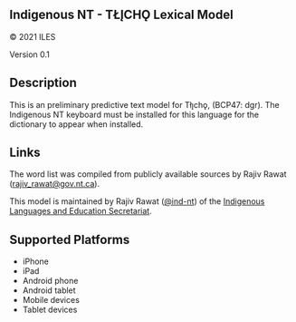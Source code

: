 Indigenous NT - TŁĮCHǪ Lexical Model
----------------------

© 2021 ILES

Version 0.1

Description
-----------

This is an preliminary predictive text model for Tłı̨chǫ, (BCP47: dgr). The Indigenous NT keyboard must be installed for this language for the dictionary to appear when installed.

Links
-----

The word list was compiled from publicly available sources by Rajiv Rawat (<rajiv_rawat@gov.nt.ca>).

This model is maintained by Rajiv Rawat ([@ind-nt][]) of
the [Indigenous Languages and Education Secretariat][ILES].

[@ind-nt]: https://github.com/ind-nt
[ILES]: https://www.ece.gov.nt.ca/en/services/ILES

Supported Platforms
-------------------
 * iPhone
 * iPad
 * Android phone
 * Android tablet
 * Mobile devices
 * Tablet devices
